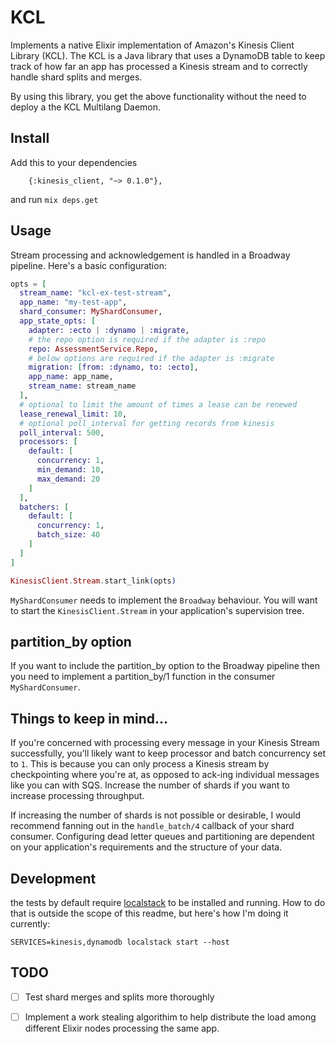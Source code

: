 # KCL

Implements a native Elixir implementation of Amazon's Kinesis Client Library
(KCL). The KCL is a Java library that uses a DynamoDB table to keep track of
how far an app has processed a Kinesis stream and to correctly handle shard
splits and merges.

By using this library, you get the above functionality without the need to
deploy a the KCL Multilang Daemon.


## Install
Add this to your dependencies
```
    {:kinesis_client, "~> 0.1.0"},
```
and run `mix deps.get`

## Usage

Stream processing and acknowledgement is handled in a Broadway pipeline. Here's
a basic configuration:

```elixir
opts = [
  stream_name: "kcl-ex-test-stream",
  app_name: "my-test-app",
  shard_consumer: MyShardConsumer,
  app_state_opts: [
    adapter: :ecto | :dynamo | :migrate,
    # the repo option is required if the adapter is :repo
    repo: AssessmentService.Repo,
    # below options are required if the adapter is :migrate
    migration: [from: :dynamo, to: :ecto],
    app_name: app_name,
    stream_name: stream_name
  ],
  # optional to limit the amount of times a lease can be renewed
  lease_renewal_limit: 10,
  # optional poll_interval for getting records from kinesis
  poll_interval: 500,
  processors: [
    default: [
      concurrency: 1,
      min_demand: 10,
      max_demand: 20
    ]
  ],
  batchers: [
    default: [
      concurrency: 1,
      batch_size: 40
    ]
  ]
]

KinesisClient.Stream.start_link(opts)
```

`MyShardConsumer` needs to implement the `Broadway` behaviour. You will want to
start the `KinesisClient.Stream` in your application's supervision tree.

## partition_by option

If you want to include the partition_by option to the Broadway pipeline 
then you need to implement a partition_by/1 function in the consumer `MyShardConsumer`.


## Things to keep in mind...

If you're concerned with processing every message in your Kinesis Stream
successfully, you'll likely want to keep processor and batch concurrency set to `1`.
This is because you can only process a Kinesis stream by checkpointing where
you're at, as opposed to ack-ing individual messages like you can with SQS.
Increase the number of shards if you want to increase processing throughput.

If increasing the number of shards is not possible or desirable, I would
recommend fanning out in the `handle_batch/4` callback of your shard consumer. 
Configuring dead letter queues and partitioning are dependent on your
application's requirements and the structure of your data.


## Development

the tests by default require
[localstack](https://github.com/localstack/localstack) to be installed and
running. How to do that is outside the scope of this readme, but here's how I'm
doing it currently:
```
SERVICES=kinesis,dynamodb localstack start --host
```

## TODO
- [ ] Test shard merges and splits more thoroughly
- [ ] Implement a work stealing algorithim to help distribute the load among
  different Elixir nodes processing the same app.

